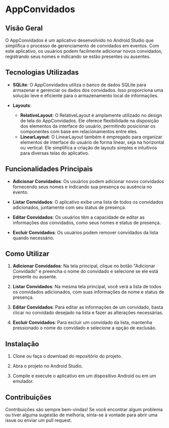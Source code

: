 # AppConvidados

## Visão Geral

O AppConvidados é um aplicativo desenvolvido no Android Studio que simplifica o processo de gerenciamento de convidados em eventos. Com este aplicativo, os usuários podem facilmente adicionar novos convidados, registrando seus nomes e indicando se estão presentes ou ausentes.

## Tecnologias Utilizadas

- **SQLite**: O AppConvidados utiliza o banco de dados SQLite para armazenar e gerenciar os dados dos convidados. Isso proporciona uma solução leve e eficiente para o armazenamento local de informações.

- **Layouts**:
  - **RelativeLayout**: O RelativeLayout é amplamente utilizado no design de tela do AppConvidados. Ele oferece flexibilidade na disposição dos elementos da interface do usuário, permitindo posicionar os componentes com base em relacionamentos entre eles.
  - **LinearLayout**: O LinearLayout também é empregado para organizar elementos de interface do usuário de forma linear, seja na horizontal ou vertical. Ele simplifica a criação de layouts simples e intuitivos para diversas telas do aplicativo.

## Funcionalidades Principais

- **Adicionar Convidados**: Os usuários podem adicionar novos convidados fornecendo seus nomes e indicando sua presença ou ausência no evento.
  
- **Listar Convidados**: O aplicativo exibe uma lista de todos os convidados adicionados, juntamente com seu status de presença.

- **Editar Convidados**: Os usuários têm a capacidade de editar as informações dos convidados, como seus nomes e status de presença.

- **Excluir Convidados**: Os usuários podem remover convidados da lista quando necessário.

## Como Utilizar

1. **Adicionar Convidados**: Na tela principal, clique no botão "Adicionar Convidado" e preencha o nome do convidado e selecione se ele está presente ou ausente.

2. **Listar Convidados**: Na mesma tela principal, você verá a lista de todos os convidados adicionados, com suas informações de nome e status de presença.

3. **Editar Convidados**: Para editar as informações de um convidado, basta clicar no convidado desejado na lista e fazer as alterações necessárias.

4. **Excluir Convidados**: Para excluir um convidado da lista, mantenha pressionado o nome do convidado e selecione a opção de exclusão.

## Instalação

1. Clone ou faça o download do repositório do projeto.

2. Abra o projeto no Android Studio.

3. Compile e execute o aplicativo em um dispositivo Android ou em um emulador.

## Contribuições

Contribuições são sempre bem-vindas! Se você encontrar algum problema ou tiver alguma sugestão de melhoria, sinta-se à vontade para abrir uma issue ou enviar um pull request.

